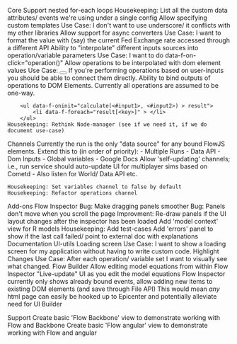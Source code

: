 Core
    Support nested for-each loops
    Housekeeping: List all the custom data attributes/ events we're using under a single config
    Allow specifying custom templates
        Use Case: I don't want to use underscore/ it conflicts with my other libraries
    Allow support for async converters
        Use Case: I want to format the value with (say) the current Fed Exchange rate accessed through a different API
    Ability to "interpolate" different inputs sources into operation/variable parameters
        Use Case: I want to do data-f-on-click="operation(<variable>)"
    Allow operations to be interpolated with dom element values
        Use Case: <button data-f-click="calculate(<#input1>, <#input2>)"></button>
        If you're performing operations based on user-inputs you should be able to connect them directly.
    Ability to bind outputs of operations to DOM Elements. Currently all operations are assumed to be one-way.
        <div data-f-oninit="calculate(<#input1>, <#input2>) > result">
            <span data-f-bind="result.value1"> </span>
        </div>

        <ul data-f-oninit="calculate(<#input1>, <#input2>) > result">
            <li data-f-foreach="result[<key>]" > </li>
        </ul>
    Housekeeping: Rethink Node-manager (see if we need it, if we do document use-case)

Channels
    Currently the run is the only "data source" for any bound FlowJS elements. Extend this to (in order of priority):
     - Multiple Runs
     - Data API
     - Dom Inputs
     - Global variables
     - Google Docs
    Allow 'self-updating' channels; i.e., run service should auto-update UI for multiplayer sims based on Cometd
        - Also listen for World/ Data API etc.

    Housekeeping: Set variables channel to false by default
    Housekeeping: Refactor operations channel

Add-ons
    Flow Inspector
        Bug: Make dragging panels smoother
        Bug: Panels don't move when you scroll the page
        Improvment: Re-draw panels if the UI layout changes after the inspector has been loaded
        Add 'model context' view for R models
        Housekeeping: Add test-cases
        Add 'errors' panel to show if the last call failed/ point to external doc with explanations
        Documentation
    UI-utils
        Loading screen
            Use Case: I want to show a loading screen for my application without having to write custom code.
        Highlight Changes
            Use Case: After each operation/ variable set I want to visually see what changed.
    Flow Builder
        Allow editing model equations from within Flow Inspector
        "Live-update" UI as you edit the model equations
        Flow Inspector currently only shows already bound events, allow adding new items to existing DOM elements (and save through File API)
            This would mean _any_ html page can easily be hooked up to Epicenter and potentially alleviate need for UI Builder

Support
    Create basic 'Flow Backbone' view to demonstrate working with Flow and Backbone
    Create basic 'Flow angular' view to demonstrate working with Flow and angular
